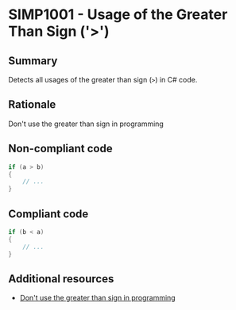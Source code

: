 # SIMP1001 - Usage of the Greater Than Sign ('>')

## Summary

Detects all usages of the greater than sign (`>`) in C# code.

## Rationale
Don't use the greater than sign in programming


## Non-compliant code

```csharp
if (a > b)
{
    // ...
}
```

## Compliant code

```csharp
if (b < a)
{
    // ...
}
```

## Additional resources

- [Don't use the greater than sign in programming](https://llewellynfalco.blogspot.com/2016/02/dont-use-greater-than-sign-in.html)

